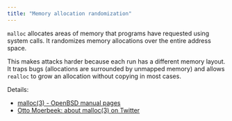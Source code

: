 ```yaml
---
title: "Memory allocation randomization"
---
```


`malloc` allocates areas of memory that programs have requested using system
calls.  It randomizes memory allocations over the entire address space.

This makes attacks harder because each run has a different memory layout. It traps
bugs (allocations are surrounded by unmapped memory) and allows `realloc` to
grow an allocation without copying in most cases.

Details:

* [malloc(3) - OpenBSD manual pages](http://man.openbsd.org/malloc)
* [Otto Moerbeek: about malloc(3) on Twitter](https://twitter.com/ottom6k/status/1062608293477212161?s=21)
